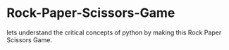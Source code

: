 # Rock-Paper-Scissors-Game
lets understand the critical concepts of python by making this Rock Paper Scissors Game.

